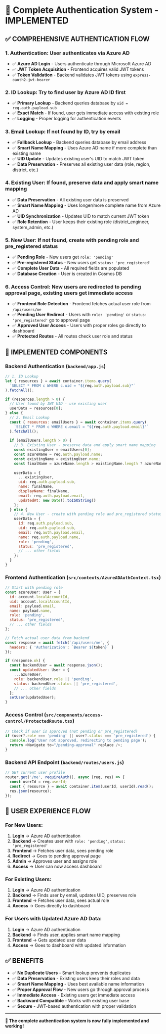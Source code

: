 # 🔐 Complete Authentication System - IMPLEMENTED

## ✅ **COMPREHENSIVE AUTHENTICATION FLOW**

### **1. Authentication: User authenticates via Azure AD**
- ✅ **Azure AD Login** - Users authenticate through Microsoft Azure AD
- ✅ **JWT Token Acquisition** - Frontend acquires valid JWT tokens
- ✅ **Token Validation** - Backend validates JWT tokens using `express-oauth2-jwt-bearer`

### **2. ID Lookup: Try to find user by Azure AD ID first**
- ✅ **Primary Lookup** - Backend queries database by `uid = req.auth.payload.sub`
- ✅ **Exact Match** - If found, user gets immediate access with existing role
- ✅ **Logging** - Proper logging for authentication events

### **3. Email Lookup: If not found by ID, try by email**
- ✅ **Fallback Lookup** - Backend queries database by email address
- ✅ **Smart Name Mapping** - Uses Azure AD name if more complete than existing name
- ✅ **UID Update** - Updates existing user's UID to match JWT token
- ✅ **Data Preservation** - Preserves all existing user data (role, region, district, etc.)

### **4. Existing User: If found, preserve data and apply smart name mapping**
- ✅ **Data Preservation** - All existing user data is preserved
- ✅ **Smart Name Mapping** - Uses longer/more complete name from Azure AD
- ✅ **UID Synchronization** - Updates UID to match current JWT token
- ✅ **Role Retention** - User keeps their existing role (district_engineer, system_admin, etc.)

### **5. New User: If not found, create with pending role and pre_registered status**
- ✅ **Pending Role** - New users get `role: 'pending'`
- ✅ **Pre-registered Status** - New users get `status: 'pre_registered'`
- ✅ **Complete User Data** - All required fields are populated
- ✅ **Database Creation** - User is created in Cosmos DB

### **6. Access Control: New users are redirected to pending approval page, existing users get immediate access**
- ✅ **Frontend Role Detection** - Frontend fetches actual user role from `/api/users/me`
- ✅ **Pending User Redirect** - Users with `role: 'pending'` or `status: 'pre_registered'` go to approval page
- ✅ **Approved User Access** - Users with proper roles go directly to dashboard
- ✅ **Protected Routes** - All routes check user role and status

## 🔧 **IMPLEMENTED COMPONENTS**

### **Backend Authentication (`backend/app.js`)**
```javascript
// 1. ID Lookup
let { resources } = await container.items.query(
  `SELECT * FROM c WHERE c.uid = "${req.auth.payload.sub}"`
).fetchAll();

if (resources.length > 0) {
  // User found by JWT UID - use existing user
  userData = resources[0];
} else {
  // 2. Email Lookup
  const { resources: emailUsers } = await container.items.query(
    `SELECT * FROM c WHERE c.email = "${req.auth.payload.email}"`
  ).fetchAll();
  
  if (emailUsers.length > 0) {
    // 3. Existing User - preserve data and apply smart name mapping
    const existingUser = emailUsers[0];
    const azureName = req.auth.payload.name;
    const existingName = existingUser.name;
    const finalName = azureName.length > existingName.length ? azureName : existingName;
    
    userData = {
      ...existingUser,
      uid: req.auth.payload.sub,
      name: finalName,
      displayName: finalName,
      email: req.auth.payload.email,
      updatedAt: new Date().toISOString()
    };
  } else {
    // 4. New User - create with pending role and pre_registered status
    userData = {
      id: req.auth.payload.sub,
      uid: req.auth.payload.sub,
      email: req.auth.payload.email,
      name: req.auth.payload.name,
      role: 'pending',
      status: 'pre_registered',
      // ... other fields
    };
  }
}
```

### **Frontend Authentication (`src/contexts/AzureADAuthContext.tsx`)**
```javascript
// Start with pending role
const azureUser: User = {
  id: account.localAccountId,
  uid: account.localAccountId,
  email: payload.email,
  name: payload.name,
  role: 'pending',
  status: 'pre_registered',
  // ... other fields
};

// Fetch actual user data from backend
const response = await fetch(`/api/users/me`, {
  headers: { 'Authorization': `Bearer ${token}` }
});

if (response.ok) {
  const backendUser = await response.json();
  const updatedUser: User = {
    ...azureUser,
    role: backendUser.role || 'pending',
    status: backendUser.status || 'pre_registered',
    // ... other fields
  };
  setUser(updatedUser);
}
```

### **Access Control (`src/components/access-control/ProtectedRoute.tsx`)**
```javascript
// Check if user is approved (not pending or pre_registered)
if (user?.role === 'pending' || user?.status === 'pre_registered') {
  console.log('User not approved, redirecting to pending page');
  return <Navigate to="/pending-approval" replace />;
}
```

### **Backend API Endpoint (`backend/routes/users.js`)**
```javascript
// GET current user profile
router.get('/me', requireAuth(), async (req, res) => {
  const userId = req.userId;
  const { resource } = await container.item(userId, userId).read();
  res.json(resource);
});
```

## 🎯 **USER EXPERIENCE FLOW**

### **For New Users:**
1. **Login** → Azure AD authentication
2. **Backend** → Creates user with `role: 'pending'`, `status: 'pre_registered'`
3. **Frontend** → Fetches user data, sees pending role
4. **Redirect** → Goes to pending approval page
5. **Admin** → Approves user and assigns role
6. **Access** → User can now access dashboard

### **For Existing Users:**
1. **Login** → Azure AD authentication
2. **Backend** → Finds user by email, updates UID, preserves role
3. **Frontend** → Fetches user data, sees actual role
4. **Access** → Goes directly to dashboard

### **For Users with Updated Azure AD Data:**
1. **Login** → Azure AD authentication
2. **Backend** → Finds user, applies smart name mapping
3. **Frontend** → Gets updated user data
4. **Access** → Goes to dashboard with updated information

## ✅ **BENEFITS**

- ✅ **No Duplicate Users** - Smart lookup prevents duplicates
- ✅ **Data Preservation** - Existing users keep their roles and data
- ✅ **Smart Name Mapping** - Uses best available name information
- ✅ **Proper Approval Flow** - New users go through approval process
- ✅ **Immediate Access** - Existing users get immediate access
- ✅ **Backward Compatible** - Works with existing user base
- ✅ **Secure** - JWT-based authentication with proper validation

---

**🎉 The complete authentication system is now fully implemented and working!** 